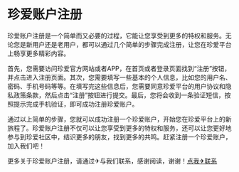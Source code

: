 # 珍爱账户注册

珍爱账户注册是一个简单而又必要的过程，它能让您享受到更多的特权和服务。无论您是新用户还是老用户，都可以通过几个简单的步骤完成注册，让您在珍爱平台上畅享更多精彩内容。

首先，您需要访问珍爱官方网站或者APP，在首页或者登录页面找到“注册”按钮，并点击进入注册页面。其次，您需要填写一些基本的个人信息，比如您的用户名、密码、手机号码等等。在填写完这些信息后，您需要同意珍爱平台的用户协议和隐私政策条款，然后点击“注册”按钮进行提交。最后，您将会收到一条验证短信，按照提示完成手机验证，即可成功注册珍爱账户。

通过以上简单的步骤，您就可以成功注册一个珍爱账户，开始您在珍爱平台上的新旅程了。珍爱账户注册不仅可以让您享受到更多的特权和服务，还可以让您更好地参与到珍爱社区中，结识更多的朋友，找到更多的共鸣。赶紧注册一个珍爱账户，加入我们吧！

更多关于珍爱账户注册，请通过✈与我们联系，感谢阅读，谢谢！[点我✈联系](https://ads.k02.cc)